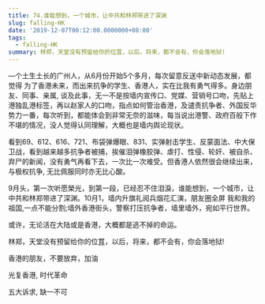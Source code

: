 ```yaml
---
title: 74.谁能想到，一个城市，让中共和林郑带进了深渊
slug: falling-HK
date: '2019-12-07T00:12:00.0000000+08:00'
tags:
  - falling-HK
summary: 林郑，天堂没有预留给你的位罝，以后，将来，都不会有，你会落地狱!
---
```

―个土生土长的广州人，从6月份开始5个多月，每次留意反送中新动态发展，都觉得 为了香港未来，而出来抗争的学生、香港人，实在比我有勇气得多。身边朋友、同事、亲属, 谈及此事，无一不是按墙内宣传口、党媒、营销号口吻，先贴上港独乱港标签，再以赵家人的口吻，指点如何管治香港，及谴责抗争者、外国反华势力一番，每次听到，都能体会到非常无奈的滋味，每当说出港警、政府百般下作不堪的情况，没人觉得认同理解，大概也是墙内舆论现状。

看到69、612、616、721、布袋弹爆眼、831、实弹射击学生、反蒙面法、中大保卫战，看到越来越多抗争者被捕，挨催泪弹橡胶弹、虐打、性侵、轮奸、被自杀、弃尸的新闻，没有勇气再看下去，一次比一次难受。但香港人依然很会继续出来，与极权抗争, 无比佩服同时亦无比心酸。

9月头，第一次听愿榮光，到第一段，已经忍不住泪淚，谁能想到，一个城市，让中共和林郑带进了深渊。10月1，墙内升旗礼阅兵烟花汇演，朋友圈全屏 我和我的祖国,一点不能分割;墙外香港街头，警察打压抗争者，墙里墙外，宛如平行世界。 

或许，无论活在大陆或是香港，大概都是逃不掉的命运。

林郑，天堂没有预留给你的位罝，以后，将来，都不会有，你会落地狱!

香港的朋友，不要放弃，加油 

光复香港, 时代革命

五大诉求, 缺一不可
